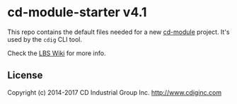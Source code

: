 # cd-module-starter v4.1
This repo contains the default files needed for a new [cd-module](https://github.com/cdig/cd-module) project.
It's used by the `cdig` CLI tool.

Check the [LBS Wiki](https://github.com/cdig/lunchboxsessions/wiki) for more info.

## License
Copyright (c) 2014-2017 CD Industrial Group Inc. http://www.cdiginc.com
